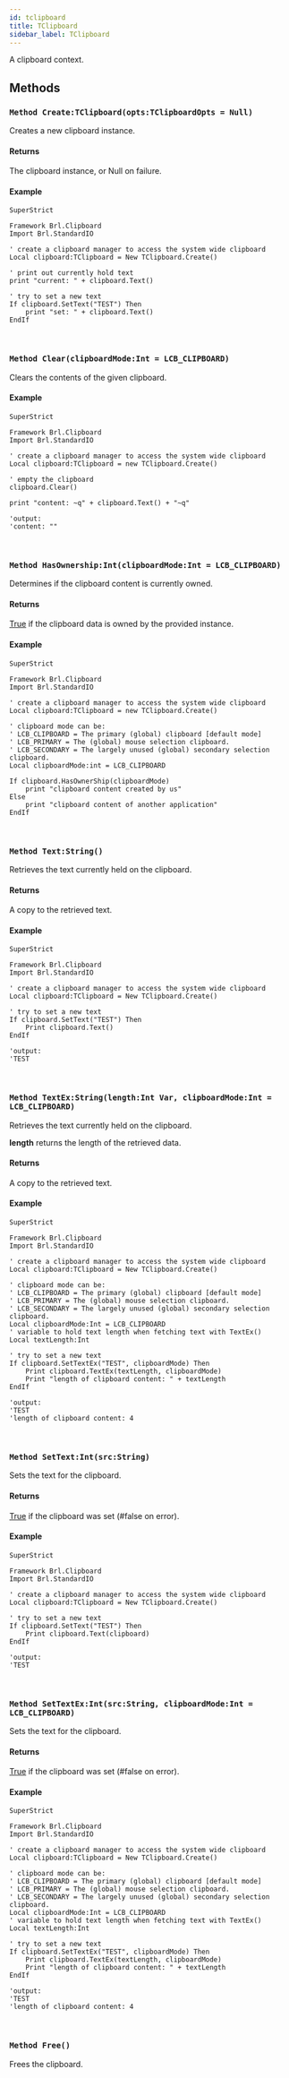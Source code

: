 ```yaml
---
id: tclipboard
title: TClipboard
sidebar_label: TClipboard
---
```


A clipboard context.


## Methods

### `Method Create:TClipboard(opts:TClipboardOpts = Null)`

Creates a new clipboard instance.

#### Returns
The clipboard instance, or Null on failure.


#### Example
```blitzmax
SuperStrict

Framework Brl.Clipboard
Import Brl.StandardIO

' create a clipboard manager to access the system wide clipboard
Local clipboard:TClipboard = New TClipboard.Create()

' print out currently hold text
print "current: " + clipboard.Text()

' try to set a new text
If clipboard.SetText("TEST") Then
	print "set: " + clipboard.Text()
EndIf
```
<br/>

### `Method Clear(clipboardMode:Int = LCB_CLIPBOARD)`

Clears the contents of the given clipboard.

#### Example
```blitzmax
SuperStrict

Framework Brl.Clipboard
Import Brl.StandardIO

' create a clipboard manager to access the system wide clipboard
Local clipboard:TClipboard = new TClipboard.Create()

' empty the clipboard
clipboard.Clear()

print "content: ~q" + clipboard.Text() + "~q"

'output:
'content: ""
```
<br/>

### `Method HasOwnership:Int(clipboardMode:Int = LCB_CLIPBOARD)`

Determines if the clipboard content is currently owned.

#### Returns
[True](../../../brl/brl.blitz/#true) if the clipboard data is owned by the provided instance.


#### Example
```blitzmax
SuperStrict

Framework Brl.Clipboard
Import Brl.StandardIO

' create a clipboard manager to access the system wide clipboard
Local clipboard:TClipboard = new TClipboard.Create()

' clipboard mode can be:
' LCB_CLIPBOARD = The primary (global) clipboard [default mode]
' LCB_PRIMARY = The (global) mouse selection clipboard.
' LCB_SECONDARY = The largely unused (global) secondary selection clipboard.
Local clipboardMode:int = LCB_CLIPBOARD

If clipboard.HasOwnerShip(clipboardMode)
	print "clipboard content created by us"
Else
	print "clipboard content of another application"
EndIf
```
<br/>

### `Method Text:String()`

Retrieves the text currently held on the clipboard.

#### Returns
A copy to the retrieved text.


#### Example
```blitzmax
SuperStrict

Framework Brl.Clipboard
Import Brl.StandardIO

' create a clipboard manager to access the system wide clipboard
Local clipboard:TClipboard = New TClipboard.Create()

' try to set a new text
If clipboard.SetText("TEST") Then
	Print clipboard.Text()
EndIf

'output:
'TEST
```
<br/>

### `Method TextEx:String(length:Int Var, clipboardMode:Int = LCB_CLIPBOARD)`

Retrieves the text currently held on the clipboard.

<b>length</b> returns the length of the retrieved data.


#### Returns
A copy to the retrieved text.


#### Example
```blitzmax
SuperStrict

Framework Brl.Clipboard
Import Brl.StandardIO

' create a clipboard manager to access the system wide clipboard
Local clipboard:TClipboard = New TClipboard.Create()

' clipboard mode can be:
' LCB_CLIPBOARD = The primary (global) clipboard [default mode]
' LCB_PRIMARY = The (global) mouse selection clipboard.
' LCB_SECONDARY = The largely unused (global) secondary selection clipboard.
Local clipboardMode:Int = LCB_CLIPBOARD
' variable to hold text length when fetching text with TextEx()
Local textLength:Int

' try to set a new text
If clipboard.SetTextEx("TEST", clipboardMode) Then
	Print clipboard.TextEx(textLength, clipboardMode)
	Print "length of clipboard content: " + textLength
EndIf

'output:
'TEST
'length of clipboard content: 4
```
<br/>

### `Method SetText:Int(src:String)`

Sets the text for the clipboard.

#### Returns
[True](../../../brl/brl.blitz/#true) if the clipboard was set (#false on error).


#### Example
```blitzmax
SuperStrict

Framework Brl.Clipboard
Import Brl.StandardIO

' create a clipboard manager to access the system wide clipboard
Local clipboard:TClipboard = New TClipboard.Create()

' try to set a new text
If clipboard.SetText("TEST") Then
	Print clipboard.Text(clipboard)
EndIf

'output:
'TEST
```
<br/>

### `Method SetTextEx:Int(src:String, clipboardMode:Int = LCB_CLIPBOARD)`

Sets the text for the clipboard.

#### Returns
[True](../../../brl/brl.blitz/#true) if the clipboard was set (#false on error).


#### Example
```blitzmax
SuperStrict

Framework Brl.Clipboard
Import Brl.StandardIO

' create a clipboard manager to access the system wide clipboard
Local clipboard:TClipboard = New TClipboard.Create()

' clipboard mode can be:
' LCB_CLIPBOARD = The primary (global) clipboard [default mode]
' LCB_PRIMARY = The (global) mouse selection clipboard.
' LCB_SECONDARY = The largely unused (global) secondary selection clipboard.
Local clipboardMode:Int = LCB_CLIPBOARD
' variable to hold text length when fetching text with TextEx()
Local textLength:Int

' try to set a new text
If clipboard.SetTextEx("TEST", clipboardMode) Then
	Print clipboard.TextEx(textLength, clipboardMode)
	Print "length of clipboard content: " + textLength
EndIf

'output:
'TEST
'length of clipboard content: 4
```
<br/>

### `Method Free()`

Frees the clipboard.

<br/>

